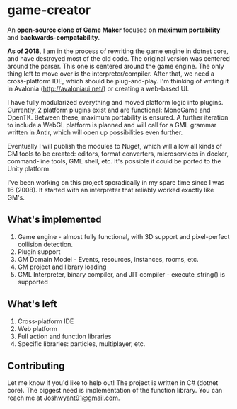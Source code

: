 # game-creator
An **open-source clone of Game Maker** focused on **maximum portability** and **backwards-compatability**.

**As of 2018,** I am in the process of rewriting the game engine in dotnet core, and have destroyed most of the old code. The original version was centered around the parser. This one is centered around the game engine. The only thing left to move over is the interpreter/compiler. After that, we need a cross-platform IDE, which should be plug-and-play. I'm thinking of writing it in Avalonia (http://avaloniaui.net/) or creating a web-based UI.

I have fully modularized everything and moved platform logic into plugins. Currently, 2 platform plugins exist and are functional: MonoGame and OpenTK. Between these, maximum portability is ensured. A further iteration to include a WebGL platform is planned and will call for a GML grammar written in Antlr, which will open up possibilities even further.

Eventually I will publish the modules to Nuget, which will allow all kinds of GM tools to be created: editors, format converters, microservices in docker, command-line tools, GML shell, etc. It's possible it could be ported to the Unity platform.

I've been working on this project sporadically in my spare time since I was 16 (2008). It started with an interpreter that reliably worked exactly like GM's.

## What's implemented
1. Game engine - almost fully functional, with 3D support and pixel-perfect collision detection.
2. Plugin support
3. GM Domain Model - Events, resources, instances, rooms, etc.
4. GM project and library loading
5. GML Interpreter, binary compiler, and JIT compiler - execute_string() is supported

## What's left
1. Cross-platform IDE
2. Web platform
3. Full action and function libraries
4. Specific libraries: particles, multiplayer, etc.

## Contributing
Let me know if you'd like to help out! The project is written in C# (dotnet core). The biggest need is implementation of the function library. You can reach me at Joshwyant91@gmail.com.
